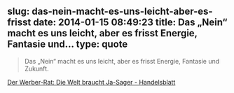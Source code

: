 slug: das-nein-macht-es-uns-leicht-aber-es-frisst
date: 2014-01-15 08:49:23
title: Das „Nein“ macht es uns leicht, aber es frisst Energie, Fantasie und...
type: quote
---

> Das „Nein“ macht es uns leicht, aber es frisst Energie, Fantasie und Zukunft.

[Der Werber-Rat: Die Welt braucht Ja-Sager - Handelsblatt](http://www.handelsblatt.com/meinung/kolumnen/werber-rat/der-werber-rat-die-welt-braucht-ja-sager/9328116.html)
